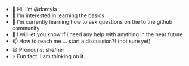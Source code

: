 - 👋 Hi, I’m @darcyla
- 👀 I’m interested in learning the basics
- 🌱 I’m currently learning how to ask questions on the to the github community
- 💞️ I will let you know if i need any help with anything in the near future 
- 📫 How to reach me ... start a discussion?! (not sure yet)
- 😄 Pronouns: she/her
- ⚡ Fun fact: I am thinking on it...

<!---
darcyla/darcyla is a ✨ special ✨ repository because its `README.md` (this file) appears on your GitHub profile.
You can click the Preview link to take a look at your changes.
--->
